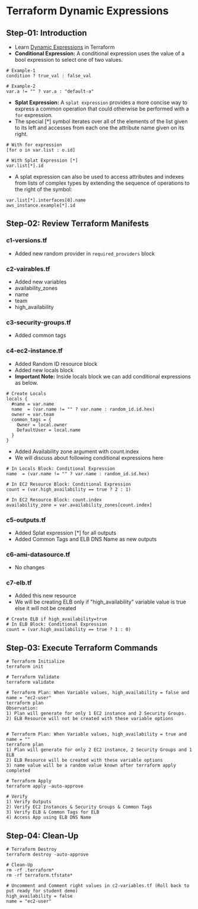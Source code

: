 # Terraform Dynamic Expressions

## Step-01: Introduction
- Learn [Dynamic Expressions](https://www.terraform.io/docs/language/expressions/conditionals.html) in Terraform
- **Conditional Expression:** A conditional expression uses the value of a bool expression to select one of two values.
```t
# Example-1
condition ? true_val : false_val

# Example-2
var.a != "" ? var.a : "default-a"
```
- **Splat Expression:** A `splat expression` provides a more concise way to express a common operation that could otherwise be performed with a `for` expression.
- The special [*] symbol iterates over all of the elements of the list given to its left and accesses from each one the attribute name given on its right. 
```t
# With for expression
[for o in var.list : o.id]

# With Splat Expression [*]
var.list[*].id
```
- A splat expression can also be used to access attributes and indexes from lists of complex types by extending the sequence of operations to the right of the symbol:
```t
var.list[*].interfaces[0].name
aws_instance.example[*].id
```


## Step-02: Review Terraform Manifests
### c1-versions.tf
- Added new random provider in `required_providers` block
### c2-vairables.tf
  - Added new variables
  - availability_zones
  - name
  - team
  - high_availability
### c3-security-groups.tf
  - Added common tags
### c4-ec2-instance.tf
- Added Random ID resource block
- Added new locals block
- **Important Note:** Inside locals block we can add conditional expressions as below. 
```t
# Create Locals
locals {
  #name = var.name
  name  = (var.name != "" ? var.name : random_id.id.hex)
  owner = var.team
  common_tags = {
    Owner = local.owner
    DefaultUser = local.name 
  }
}
```
- Added Availability zone argument with count.index
- We will discuss about following conditional expressions here
```t
# In Locals Block: Conditional Expression
name  = (var.name != "" ? var.name : random_id.id.hex)

# In EC2 Resource Block: Conditional Expression
count = (var.high_availability == true ? 2 : 1)

# In EC2 Resource Block: count.index
availability_zone = var.availability_zones[count.index]
```
### c5-outputs.tf
- Added Splat expression [*] for all outputs
- Added Common Tags and ELB DNS Name as new outputs

### c6-ami-datasource.tf
- No changes

### c7-elb.tf
- Added this new resource
- We will be creating ELB only if "high_availability" variable value is true else it will not be created
```t
# Create ELB if high_availability=true
# In ELB Block: Conditional Expression
count = (var.high_availability == true ? 1 : 0)
```  

## Step-03: Execute Terraform Commands
```t
# Terraform Initialize
terraform init

# Terraform Validate
terraform validate

# Terraform Plan: When Variable values, high_availability = false and name = "ec2-user"
terraform plan
Observation: 
1) Plan will generate for only 1 EC2 instance and 2 Security Groups.
2) ELB Resource will not be created with these variable options


# Terraform Plan: When Variable values, high_availability = true and name = ""
terraform plan
1) Plan will generate for only 2 EC2 instance, 2 Security Groups and 1 ELB
2) ELB Resource will be created with these variable options
3) name value will be a random value known after terraform apply completed

# Terraform Apply
terraform apply -auto-approve

# Verify
1) Verify Outputs
2) Verify EC2 Instances & Security Groups & Common Tags
3) Verify ELB & Common Tags for ELB
4) Access App using ELB DNS Name
```

## Step-04: Clean-Up
```t
# Terraform Destroy
terraform destroy -auto-approve

# Clean-Up
rm -rf .terraform*
rm -rf terraform.tfstate*

# Uncomment and Comment right values in c2-variables.tf (Roll back to put ready for student demo)
high_availability = false 
name = "ec2-user"
```

